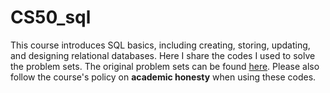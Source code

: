 # CS50_sql

This course introduces SQL basics, including creating, storing, updating, and designing relational databases. Here I share the codes I used to solve the problem sets. The original problem sets can be found <a href=https://cs50.harvard.edu/sql/2023>here</a>. Please also follow the course's policy on **academic honesty** when using these codes. 

